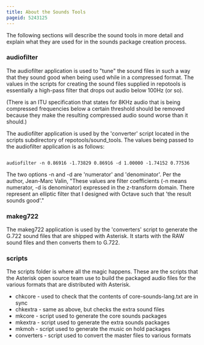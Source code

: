```yaml
---
title: About the Sounds Tools
pageid: 5243125
---
```


The following sections will describe the sound tools in more detail and explain what they are used for in the sounds package creation process.

### audiofilter

The audiofilter application is used to "tune" the sound files in such a way that they sound good when being used while in a compressed format. The values in the scripts for creating the sound files supplied in repotools is essentially a high-pass filter that drops out audio below 100Hz (or so). 

(There is an ITU specification that states for 8KHz audio that is being compressed frequencies below a certain threshold should be removed because they make the resulting compressed audio sound worse than it should.) 

The audiofilter application is used by the 'converter' script located in the scripts subdirectory of repotools/sound_tools. The values being passed to the audiofilter application is as follows:

```

audiofilter -n 0.86916 -1.73829 0.86916 -d 1.00000 -1.74152 0.77536

```

The two options -n and -d are 'numerator' and 'denominator'. Per the author, Jean-Marc Valin, "These values are filter coefficients (-n means numerator, -d is denominator) expressed in the z-transform domain. There represent an elliptic filter that I designed with Octave such that 'the result sounds good'."

### makeg722

The makeg722 application is used by the 'converters' script to generate the G.722 sound files that are shipped with Asterisk. It starts with the RAW sound files and then converts them to G.722.

### scripts

The scripts folder is where all the magic happens. These are the scripts that the Asterisk open source team use to build the packaged audio files for the various formats that are distributed with Asterisk.

* chkcore - used to check that the contents of core-sounds-lang.txt are in sync
* chkextra - same as above, but checks the extra sound files
* mkcore - script used to generate the core sounds packages
* mkextra - script used to generate the extra sounds packages
* mkmoh - script used to generate the music on hold packages
* converters - script used to convert the master files to various formats
